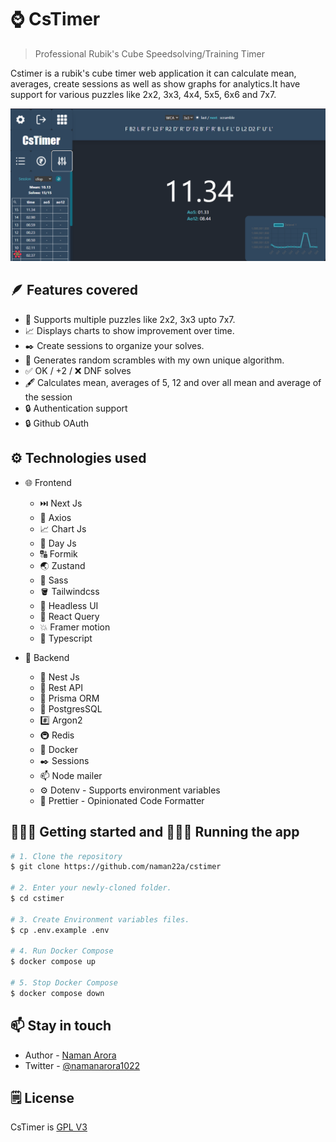 # ⌚ CsTimer

> Professional Rubik's Cube Speedsolving/Training Timer

Cstimer is a rubik's cube timer web application it can calculate mean, averages, create sessions as well as show graphs for analytics.It have support for various puzzles like 2x2, 3x3, 4x4, 5x5, 6x6 and 7x7.

![cstimer](./assets/cstimer.png)

## 🪶 Features covered

-   📱 Supports multiple puzzles like 2x2, 3x3 upto 7x7.
-   📈 Displays charts to show improvement over time.
-   ✒️ Create sessions to organize your solves.
-   🧠 Generates random scrambles with my own unique algorithm.
-   ✅ OK / +2 / ❌ DNF solves
-   🖋️ Calculates mean, averages of 5, 12 and over all mean and average of the session
-   🔒 Authentication support
-   🔒 Github OAuth

## ⚙️ Technologies used

-   🌐 Frontend

    -   ⏭️ Next Js
    -   📨 Axios
    -   📈 Chart Js
    -   📅 Day Js
    -   🔠 Formik
    -   🌏 Zustand
    -   🎨 Sass
    -   🪣 Tailwindcss
    -   🧠 Headless UI
    -   🧯 React Query
    -   💥 Framer motion
    -   🧊 Typescript

-   🛜 Backend
    -   📌 Nest Js
    -   📨 Rest API
    -   📗 Prisma ORM
    -   🐘 PostgresSQL
    -   #️⃣ Argon2
    -   🚇 Redis
    -   🐋 Docker
    -   ✒️ Sessions
    -   📫 Node mailer
    -   ⚙️ Dotenv - Supports environment variables
    -   🦋 Prettier - Opinionated Code Formatter

## 🚶🏻‍♂️ Getting started and 🏃🏻‍♂️ Running the app

```bash
# 1. Clone the repository
$ git clone https://github.com/naman22a/cstimer

# 2. Enter your newly-cloned folder.
$ cd cstimer

# 3. Create Environment variables files.
$ cp .env.example .env

# 4. Run Docker Compose
$ docker compose up

# 5. Stop Docker Compose
$ docker compose down
```

## 📫 Stay in touch

-   Author - [Naman Arora](https://namanarora.vercel.app)
-   Twitter - [@namanarora1022](https://twitter.com/namanarora1022)

## 🗒️ License

CsTimer is [GPL V3](./LICENSE)
